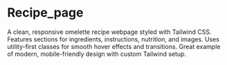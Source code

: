 # Recipe_page
A clean, responsive omelette recipe webpage styled with Tailwind CSS. Features sections for ingredients, instructions, nutrition, and images. Uses utility-first classes for smooth hover effects and transitions. Great example of modern, mobile-friendly design with custom Tailwind setup.
